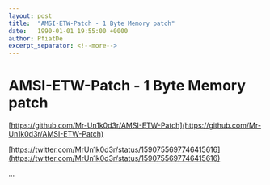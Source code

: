 ```yaml
---
layout: post
title:  "AMSI-ETW-Patch - 1 Byte Memory patch"
date:   1990-01-01 19:55:00 +0000
author: PfiatDe
excerpt_separator: <!--more-->
---
```


# AMSI-ETW-Patch - 1 Byte Memory patch

[https://github.com/Mr-Un1k0d3r/AMSI-ETW-Patch](https://github.com/Mr-Un1k0d3r/AMSI-ETW-Patch)

[https://twitter.com/MrUn1k0d3r/status/1590755697746415616](https://twitter.com/MrUn1k0d3r/status/1590755697746415616)

...
<!--more-->
